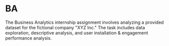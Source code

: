# BA
The Business Analytics internship assignment involves analyzing a provided dataset for the fictional company "XYZ Inc." The task includes data exploration, descriptive analysis, and user installation &amp; engagement performance analysis. 
